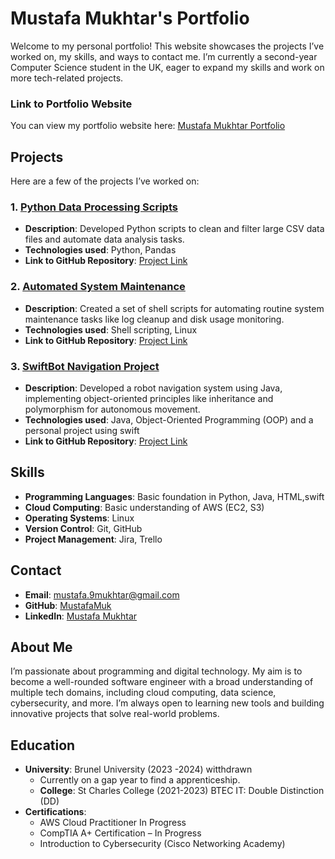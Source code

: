 # Mustafa Mukhtar's Portfolio

Welcome to my personal portfolio! This website showcases the projects I’ve worked on, my skills, and ways to contact me. I’m currently a second-year Computer Science student in the UK, eager to expand my skills and work on more tech-related projects.

### Link to Portfolio Website
You can view my portfolio website here: [Mustafa Mukhtar Portfolio](https://mustafamukhtar.github.io/portfolio/)

## Projects

Here are a few of the projects I’ve worked on:

### 1. **[Python Data Processing Scripts](https://github.com/MustafaMuk/portfolio)**
   - **Description**: Developed Python scripts to clean and filter large CSV data files and automate data analysis tasks.
   - **Technologies used**: Python, Pandas
   - **Link to GitHub Repository**: [Project Link](https://github.com/MustafaMuk/portfolio)

### 2. **[Automated System Maintenance](https://github.com/MustafaMuk/portfolio)**
   - **Description**: Created a set of shell scripts for automating routine system maintenance tasks like log cleanup and disk usage monitoring.
   - **Technologies used**: Shell scripting, Linux
   - **Link to GitHub Repository**: [Project Link](https://github.com/MustafaMuk/portfolio)

### 3. **[SwiftBot Navigation Project](https://github.com/MustafaMuk/portfolio)**
   - **Description**: Developed a robot navigation system using Java, implementing object-oriented principles like inheritance and polymorphism for autonomous movement.
   - **Technologies used**: Java, Object-Oriented Programming (OOP) and a personal project using swift 
   - **Link to GitHub Repository**: [Project Link](https://github.com/MustafaMuk/portfolio)

## Skills

- **Programming Languages**: Basic foundation in Python, Java, HTML,swift
- **Cloud Computing**: Basic understanding of AWS (EC2, S3)
- **Operating Systems**: Linux 
- **Version Control**: Git, GitHub
- **Project Management**: Jira, Trello

## Contact

- **Email**: [mustafa.9mukhtar@gmail.com](mailto:mustafa.9mukhtar@gmail.com)
- **GitHub**: [MustafaMuk](https://github.com/MustafaMuk)
- **LinkedIn**: [Mustafa Mukhtar](https://www.linkedin.com/in/mustafa-mukhtar-728414234/)

## About Me

I’m passionate about programming and digital technology. My aim is to become a well-rounded software engineer with a broad understanding of multiple tech domains, including cloud computing, data science, cybersecurity, and more. I’m always open to learning new tools and building innovative projects that solve real-world problems.

## Education

- **University**: Brunel University (2023 -2024) witthdrawn
  - Currently on a gap year to find a apprenticeship.
   - **College**: St Charles College (2021-2023)
    BTEC IT: Double Distinction (DD) 
- **Certifications**:
  - AWS Cloud Practitioner In Progress
  - CompTIA A+ Certification – In Progress
  - Introduction to Cybersecurity (Cisco Networking Academy)

